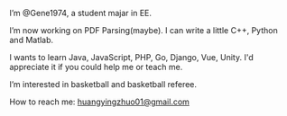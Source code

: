 I’m @Gene1974, a student majar in EE. 

I’m now working on PDF Parsing(maybe). I can write a little C++, Python and Matlab.

I wants to learn Java, JavaScript, PHP, Go, Django, Vue, Unity. I'd appreciate it if you could help me or teach me.

I’m interested in basketball and basketball referee.

How to reach me: huangyingzhuo01@gmail.com

<!---
Gene1974/Gene1974 is a ✨ special ✨ repository because its `README.md` (this file) appears on your GitHub profile.
You can click the Preview link to take a look at your changes.
--->
